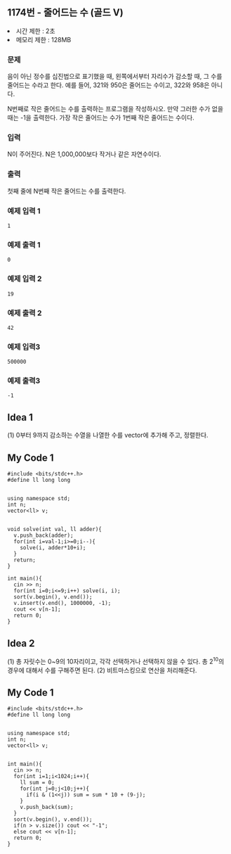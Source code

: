 ## 1174번 - 줄어드는 수 (골드 V)
<li>시간 제한 : 2초</li>
<li>메모리 제한 : 128MB</li>

### 문제
음이 아닌 정수를 십진법으로 표기했을 때, 왼쪽에서부터 자리수가 감소할 때, 그 수를 줄어드는 수라고 한다. 예를 들어, 321와 950은 줄어드는 수이고, 322와 958은 아니다.<br>

N번째로 작은 줄어드는 수를 출력하는 프로그램을 작성하시오. 만약 그러한 수가 없을 때는 -1을 출력한다. 가장 작은 줄어드는 수가 1번째 작은 줄어드는 수이다.<br>

### 입력
N이 주어진다. N은 1,000,000보다 작거나 같은 자연수이다.<br>

### 출력
첫째 줄에 N번째 작은 줄어드는 수를 출력한다.<br>

### 예제 입력 1
```
1
```
### 예제 출력 1
```
0
```

### 예제 입력 2
```
19
```
### 예제 출력 2
```
42
```

### 예제 입력3
```
500000
```
### 예제 출력3
```
-1
```
## Idea 1
(1) 0부터 9까지 감소하는 수열을 나열한 수를 vector에 추가해 주고, 정렬한다.

## My Code 1
```
#include <bits/stdc++.h>
#define ll long long


using namespace std;
int n;
vector<ll> v;


void solve(int val, ll adder){
  v.push_back(adder);
  for(int i=val-1;i>=0;i--){
    solve(i, adder*10+i);
  }
  return;
}

int main(){
  cin >> n;
  for(int i=0;i<=9;i++) solve(i, i);
  sort(v.begin(), v.end());
  v.insert(v.end(), 1000000, -1);
  cout << v[n-1];
  return 0;
}
```

## Idea 2
(1) 총 자릿수는 0~9의 10자리이고, 각각 선택하거나 선택하지 않을 수 있다. 총 2<sup>10</sup>의 경우에 대해서 수를 구해주면 된다.
(2) 비트마스킹으로 연산을 처리해준다.

## My Code 1
```
#include <bits/stdc++.h>
#define ll long long


using namespace std;
int n;
vector<ll> v;


int main(){
  cin >> n;
  for(int i=1;i<1024;i++){
    ll sum = 0;
    for(int j=0;j<10;j++){
      if(i & (1<<j)) sum = sum * 10 + (9-j);
    }
    v.push_back(sum);
  }
  sort(v.begin(), v.end());
  if(n > v.size()) cout << "-1";
  else cout << v[n-1];
  return 0;
}
```




